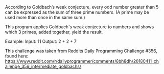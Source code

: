 According to Goldbach’s weak conjecture, every odd number greater than 5 can be expressed 
as the sum of three prime numbers. (A prime may be used more than once in the same sum.)

This program applies Goldbach's weak conjecture to numbers and shows which 3 primes, 
added together, yield the result.

Example:
Input: 11
Output: 2 + 2 + 7

This challenge was taken from Reddits Daily Programming Challenge #356, found here:
https://www.reddit.com/r/dailyprogrammer/comments/8bh8dh/20180411_challenge_356_intermediate_goldbachs/